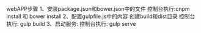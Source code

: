 webAPP步骤
    1、安装package.json和bower.json中的文件
        控制台执行:cnpm install 和 bower install
    2、配置gulpfile.js中的内容
        创建build和dist目录
        控制台执行: gulp build
    3、启动服务:
        控制台执行: gulp serve